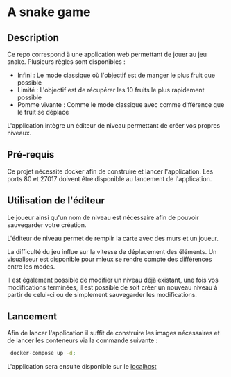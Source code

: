 # A snake game

## Description

Ce repo correspond à une application web permettant de jouer au jeu snake.
Plusieurs règles sont disponibles :

- Infini : Le mode classique où l'objectif est de manger le plus fruit que possible
- Limité : L'objectif est de récupérer les 10 fruits le plus rapidement possible
- Pomme vivante : Comme le mode classique avec comme différence que le fruit se déplace

L'application intègre un éditeur de niveau permettant de créer vos propres niveaux.

## Pré-requis

Ce projet nécessite docker afin de construire et lancer l'application.
Les ports 80 et 27017 doivent être disponible au lancement de l'application.

## Utilisation de l'éditeur

Le joueur ainsi qu'un nom de niveau est nécessaire afin de pouvoir sauvegarder votre création.

L'éditeur de niveau permet de remplir la carte avec des murs et un joueur.

La difficulté du jeu influe sur la vitesse de déplacement des éléments. Un visualiseur est
disponible pour mieux se rendre compte des différences entre les modes.

Il est également possible de modifier un niveau déjà existant, une fois vos modifications
terminées, il est possible de soit créer un nouveau niveau à partir de celui-ci ou de simplement sauvegarder
les modifications.

## Lancement

Afin de lancer l'application il suffit de construire les images nécessaires et de lancer les conteneurs via la commande suivante :

```bash
 docker-compose up -d;
```

L'application sera ensuite disponible sur le [localhost](http://localhost:80)
